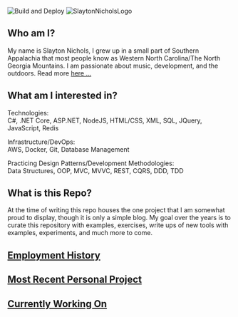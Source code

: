 ![Build and Deploy](https://github.com/SlaytonNichols/SlaytonNichols/workflows/Build%20and%20Deploy/badge.svg)
![SlaytonNicholsLogo](https://user-images.githubusercontent.com/45402324/88486759-ff3f6e80-cf4d-11ea-8869-cb0de304b698.png)

## Who am I?
My name is Slayton Nichols, I grew up in a small part of Southern Appalachia that most people know as Western North Carolina/The North Georgia Mountains. I am passionate about music, development, and the outdoors. Read more [here ...](https://nicholsslayton.com/posts/introduction)

## What am I interested in?
Technologies:                                                                                                                                                           
C#, .NET Core, ASP.NET, NodeJS, HTML/CSS, XML, SQL, JQuery, JavaScript, Redis

Infrastructure/DevOps:                                                                                                                                       
AWS, Docker, Git, Database Management

Practicing Design Patterns/Development Methodologies:                                                                                          
Data Structures, OOP, MVC, MVVC, REST, CQRS, DDD, TDD


## What is this Repo? 
At the time of writing this repo houses the one project that I am somewhat proud to display, though it is only a simple blog. My goal over the years is to curate this repository with examples, exercises, write ups of new tools with examples, experiments, and much more to come.

## [Employment History](https://nicholsslayton.com/)

## [Most Recent Personal Project](https://nicholsslayton.com/posts/github-actions-net-core-31-continuous-deployment)

## [Currently Working On](https://nicholsslayton.com/posts/todo)
